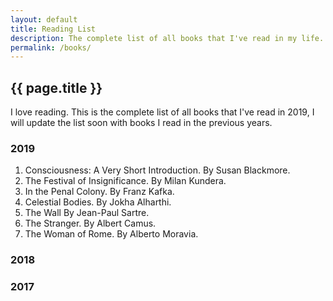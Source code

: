 ```yaml
---
layout: default
title: Reading List
description: The complete list of all books that I've read in my life.
permalink: /books/
---
```


## {{ page.title }}

I love reading. This is the complete list of all books that I've read in 2019, 
I will update the list soon with books I read in the previous years.

### 2019
1. Consciousness: A Very Short Introduction. By Susan Blackmore.
2. The Festival of Insignificance. By Milan Kundera.
3. In the Penal Colony. By Franz Kafka.
4. Celestial Bodies. By Jokha Alharthi. 
5. The Wall By Jean-Paul Sartre.
6. The Stranger. By Albert Camus.
7. The Woman of Rome. By Alberto Moravia.

### 2018

### 2017

